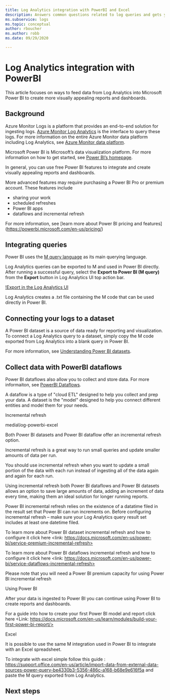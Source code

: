 ```yaml
---
title: Log Analytics integration with PowerBI and Excel
description: Answers common questions related to log queries and gets you started in using them.
ms.subservice: logs
ms.topic: conceptual
author: rboucher
ms.author: robb
ms.date: 09/29/2020

---
```

# Log Analytics integration with PowerBI

This article focuses on ways to feed data from Log Analytics into Microsoft Power BI to create more visually appealing reports and dashboards. 

## Background 

Azure Monitor Logs is a platform that provides an end-to-end solution for ingesting logs. [Azure Monitor Log Analytics](../platform/data-platform.md#) is the interface to query these logs. For more information on the entire Azure Monitor data platform including Log Analytics, see [Azure Monitor data platform](../platform/data-platform.md). 

Microsoft Power BI is Microsoft’s data visualization platform. For more information on how to get started, see [Power BI’s homepage](https://powerbi.microsoft.com/). 


In general, you can use free Power BI features to integrate and create visually appealing reports and dashboards.

More advanced features may require purchasing a Power BI Pro or premium account. These features include 
 - sharing your work 
 - scheduled refreshes
 - Power BI apps 
 - dataflows and incremental refresh 

For more information, see [learn more about Power BI pricing and features] 
(https://powerbi.microsoft.com/en-us/pricing/) 

## Integrating queries  

Power BI uses the [M query language](/powerquery-m/power-query-m-language-specification/) as its main querying language. 

Log Analytics queries can be exported to M and used in Power BI directly. After running a successful query, select the **Export to Power BI (M query)** from the **Export** button in Log Analytics UI top action bar.

[!Export in the Log Analytics UI](TODO)

Log Analytics creates a .txt file containing the M code that can be used directly in Power BI.

## Connecting your logs to a dataset 

A Power BI dataset is a source of data ready for reporting and visualization. To connect a Log Analytics query to a dataset, simply copy the M code exported from Log Analytics into a blank query in Power BI. 


For more information, see [Understanding Power BI datasets](/power-bi/service-datasets-understand/). 

## Collect data with PowerBI dataflows 

Power BI dataflows also allow you to collect and store data. For more informaiton, see [PowerBI Dataflows](/power-bi/service-dataflows-overview).

A dataflow is a type of "cloud ETL" designed to help you collect and prep your data. A dataset is the "model" designed to help you connect different entities and model them for your needs.

Incremental refresh 

media\log-powerbi-excel

Both Power BI datasets and Power BI dataflow offer an incremental refresh option. 

Incremental refresh is a great way to run small queries and update smaller amounts of data per run. 

You should use incremental refresh when you want to update a small portion of the data with each run instead of ingesting all of the data again and again for each run. 

Using incremental refresh both Power BI dataflows and Power BI datasets allows an option to save large amounts of data, adding an increment of data every time, making them an ideal solution for longer running reports. 

Power BI incremental refresh relies on the existence of a datatime filed in the result set that Power BI can run increments on. 
Before configuring incremental refresh – make sure your Log Analytics query result set includes at least one datetime filed. 

To learn more about Power BI dataset incremental refresh and how to configure it click here <link: https://docs.microsoft.com/en-us/power-bi/service-premium-incremental-refresh> 

To learn more about Power BI dataflows incremental refresh and how to configure it click here <link: https://docs.microsoft.com/en-us/power-bi/service-dataflows-incremental-refresh> 

Please note that you will need a Power BI premium capacity for using Power BI incremental refresh  

Using Power BI 

After your data is ingested to Power BI you can continue using Power BI to create reports and dashboards. 

For a guide into how to create your first Power BI model and report click here <Link: https://docs.microsoft.com/en-us/learn/modules/build-your-first-power-bi-report/> 

Excel 

It is possible to use the same M integration used in Power BI to integrate with an Excel spreadsheet. 

To integrate with excel simple follow this guide : https://support.office.com/en-us/article/import-data-from-external-data-sources-power-query-be4330b3-5356-486c-a168-b68e9e616f5a and paste the M query exported from Log Analytics. 




## Next steps
